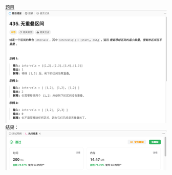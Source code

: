 [题目](https://leetcode.cn/problems/non-overlapping-intervals/description/?envType=study-plan-v2&envId=leetcode-75)
![pic](img.png)
结果：
![pic](result.png)